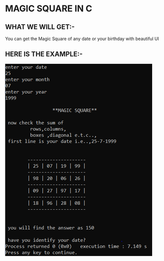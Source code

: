 # MAGIC SQUARE IN C
## WHAT WE WILL GET:-
You can get the Magic Square of any date or your birthday with beautiful UI
## HERE IS THE EXAMPLE:-
![](pics/example.PNG)
